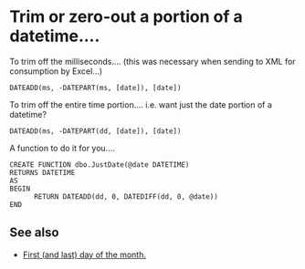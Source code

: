 # Trim or zero-out a portion of a datetime....


To trim off the milliseconds.... (this was necessary when sending to XML for consumption by Excel...)

    DATEADD(ms, -DATEPART(ms, [date]), [date])
    

To trim off the entire time portion.... 
i.e. want just the date portion of a datetime? 

    
    DATEADD(ms, -DATEPART(dd, [date]), [date])
    

A function to do it for you....    
    
    CREATE FUNCTION dbo.JustDate(@date DATETIME)  
    RETURNS DATETIME  
    AS  
    BEGIN  
          RETURN DATEADD(dd, 0, DATEDIFF(dd, 0, @date))  
    END    
    
## See also

 * [First (and last) day of the month.](first_day_of_month.md)